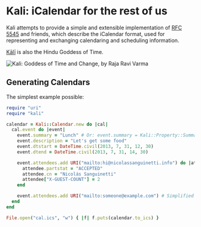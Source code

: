 # Kali: iCalendar for the rest of us

Kali attempts to provide a simple and extensible implementation of [RFC
5545][rfc5545] and friends, which describe the iCalendar format, used for
representing and exchanging calendaring and scheduling information.

[Kālī][wikipedia] is also the Hindu Goddess of Time.

![Kali: Goddess of Time and Change, by Raja Ravi Varma](
  http://upload.wikimedia.org/wikipedia/commons/8/89/Kali_by_Raja_Ravi_Varma.jpg
)

## Generating Calendars

The simplest example possible:

``` ruby
require "uri"
require "kali"

calendar = Kali::Calendar.new do |cal|
  cal.event do |event|
    event.summary = "Lunch" # Or: event.summary = Kali::Property::Summary.new("Lunch")
    event.description = "Let's get some food"
    event.dtstart = DateTime.civil(2013, 7, 31, 12, 30)
    event.dtend = DateTime.civil(2013, 7, 31, 14, 30)

    event.attendees.add URI("mailto:hi@nicolassanguinetti.info") do |attendee|
      attendee.partstat = "ACCEPTED"
      attendee.cn = "Nicolás Sanguinetti"
      attendee["X-GUEST-COUNT"] = 2
    end

    event.attendees.add URI("mailto:someone@example.com") # Simplified attendee
  end
end

File.open("cal.ics", "w") { |f| f.puts(calendar.to_ics) }
```

[rfc5545]: http://tools.ietf.org/html/rfc5545
[wikipedia]: http://en.wikipedia.org/wiki/Kali
